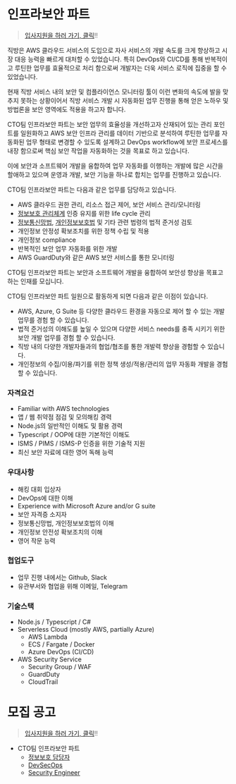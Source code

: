 # 인프라보안 파트

> [입사지원을 하러 가기, 클릭](https://zigbang.recruiter.co.kr/app/applicant/registResume)!!

직방은 AWS 클라우드 서비스의 도입으로 자사 서비스의 개발 속도를 크게 향상하고 시장 대응 능력을 빠르게 대처할 수 있었습니다. 특히 DevOps와 CI/CD를 통해 반복적이고 루틴한 업무를 효율적으로 처리 함으로써 개발자는 더욱 서비스 로직에 집중을 할 수 있었습니다.

현재 직방 서비스 내의 보안 및 컴플라이언스 모니터링 툴이 이런 변화의 속도에 발을 맞추지 못하는 상황이어서 직방 서비스 개발 시 자동화된 업무 진행을 통해 얻은 노하우 및 방법론을 보안 영역에도 적용을 하고자 합니다.

CTO팀 인프라보안 파트는 보안 업무의 효율성을 개선하고자 산재되어 있는 관리 포인트를 일원화하고 AWS 보안 인프라 관리를 데이터 기반으로 분석하여 루틴한 업무를 자동화된 업무 형태로 변경할 수 있도록 설계하고 DevOps workflow에 보안 프로세스를 내장 함으로써 핵심 보안 작업을 자동화하는 것을 목표로 하고 있습니다.

이에 보안과 소프트웨어 개발을 융합하여 업무 자동화를 이행하는 개발에 많은 시간을 할애하고 있으며 운영과 개발, 보안 기능을 하나로 합치는 업무를 진행하고 있습니다. 

CTO팀 인프라보안 파트는 다음과 같은 업무를 담당하고 있습니다.

* AWS 클라우드 권한 관리, 리소스 접근 제어, 보안 서비스 관리/모니터링
* [정보보호 관리체계](https://isms.kisa.or.kr/main/ispims/intro/) 인증 유지를 위한 life cycle 관리
* [정보통신망법](http://www.law.go.kr/lsInfoP.do?lsiSeq=123210#0000), [개인정보보호법](http://www.law.go.kr/법령/개인정보%20보호법) 및 기타 관련 법령의 법적 준거성 검토
* 개인정보 안정성 확보조치를 위한 정책 수립 및 적용
* 개인정보 compliance
* 반복적인 보안 업무 자동화를 위한 개발
* AWS GuardDuty와 같은 AWS 보안 서비스를 통한 모니터링

CTO팀 인프라보안 파트는 보안과 소프트웨어 개발을 융합하여 보안성 향상을 목표고 하는 인재를 모십니다.

CTO팀 인프라보안 파트 일원으로 활동하게 되면 다음과 같은 이점이 있습니다. 

* AWS, Azure, G Suite 등 다양한 클라우드 환경을 자동으로 제어 할 수 있는 개발 업무를 경험 할 수 있습니다. 
* 법적 준거성의 이해도를 높일 수 있으며 다양한 서비스 needs를 충족 시키기 위한 보안 개발 업무를 경험 할 수 있습니다. 
* 직방 내의 다양한 개발자들과의 협업/협조를 통한 개발력 향상을 경험할 수 있습니다.
* 개인정보의 수집/이용/파기를 위한 정책 생성/적용/관리의 업무 자동화 개발을 경험 할 수 있습니다.

### 자격요건

* Familiar with AWS technologies
* 앱 / 웹 취약점 점검 및 모의해킹 경력
* Node.js의 일반적인 이해도 및 활용 경력
* Typescript / OOP에 대한 기본적인 이해도
* ISMS / PIMS / ISMS-P 인증을 위한 기술적 지원
* 최신 보안 자료에 대한 영어 독해 능력

### 우대사항

* 해킹 대회 입상자
* DevOps에 대한 이해
* Experience with Microsoft Azure and/or G suite
* 보안 자격증 소지자
* 정보통신망법, 개인정보보호법의 이해
* 개인정보 안전성 확보조치의 이해
* 영어 작문 능력

### 협업도구

* 업무 진행 내에서는 Github, Slack
* 유관부서와 협업을 위해 이메일, Telegram

### 기술스택

* Node.js / Typescript / C#
* Serverless Cloud (mostly AWS, partially Azure)
  * AWS Lambda
  * ECS / Fargate / Docker
  * Azure DevOps (CI/CD)
* AWS Security Service
  * Security Group / WAF
  * GuardDuty
  * CloudTrail

# 모집 공고

> [입사지원을 하러 가기, 클릭](https://zigbang.recruiter.co.kr/app/applicant/registResume)!!

* CTO팀 인프라보안 파트
  * [정보보호 담당자](./security.md)
  * [DevSecOps](./engineer.md#DevSecOps)
  * [Security Engineer](./engineer.md#Security-Engineer)
  
